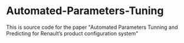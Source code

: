 # Automated-Parameters-Tuning
This is source code for the paper "Automated Parameters Tunning and Predicting for Renault’s product configuration system"
